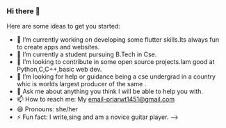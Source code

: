 ### Hi there 👋

Here are some ideas to get you started:

- 🔭 I’m currently working on developing some flutter skills.Its always fun to create apps and websites.
- 🌱 I’m currently a student pursuing B.Tech in Cse.
- 👯 I’m looking to contribute in some open source projects.Iam good at Python,C,C++,basic web dev.
- 🤔 I’m looking for help or guidance being a cse undergrad in a country whic is worlds largest producer of the same .
- 💬 Ask me about anything you think I will be able to help you with.
- 📫 How to reach me: My email-priarwt1451@gmail.com
- 😄 Pronouns: she/her
- ⚡ Fun fact: I write,sing and am a novice guitar player.
-->
